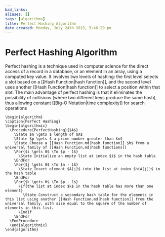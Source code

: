```yaml
---
bad_links: 
aliases: []
tags: [algorithms]
title: Perfect Hashing Algorithm
date created: Monday, July 24th 2023, 5:46:20 pm
---
```

# Perfect Hashing Algorithm

Perfect hashing is a technique used in computer science for the direct access of a record in a database, or an element in an array, using a computed key value. It involves two levels of hashing: the first level selects a slot based on a [[Hash Function|hash function]], and the second level uses another [[Hash Function|hash function]] to select a position within that slot. The main advantage of perfect hashing is that it eliminates the possibility of collisions (where two different keys produce the same hash), thus allowing constant [[Big-O Notation|time complexity]] for search operations

```pseudo
\begin{algorithm}
\caption{Perfect Hashing}
\begin{algorithmic}
  \Procedure{PerfectHashing}{$A$}
	\State $n \gets $ length of $A$
	\State $p \gets $ a prime number greater than $n$
	\State Choose a [[Hash Function.md|hash function]] $h$ from a universal family of [[Hash Function.md|hash functions]]
	\For{$i \gets 0$ \To $p - 1$}
	  \State Initialize an empty list at index $i$ in the hash table
	\EndFor
	\For{$j \gets 0$ \To $n - 1$}
	  \State Insert element $A[j]$ into the list at index $h(A[j])$ in the hash table
	\EndFor
	\For{$k \gets 0$ \To $p - 1$}
	  \If{the list at index $k$ in the hash table has more than one element}
	    \State Construct a secondary hash table for the elements in this list using another [[Hash Function.md|hash function]] from the universal family, with size equal to the square of the number of elements in this list.
	  \EndIf
	\EndFor
  \EndProcedure
  \end{algorithmic}
\end{algorithm}
```
